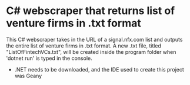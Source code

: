 # C# webscraper that returns list of venture firms in .txt format
This C# webscraper takes in the URL of a signal.nfx.com list and outputs the entire list of venture firms in .txt format. A new .txt file, titled "ListOfFintechVCs.txt", will be created inside the program folder when 'dotnet run' is typed in the console. 
- .NET needs to be downloaded, and the IDE used to create this project was Geany
